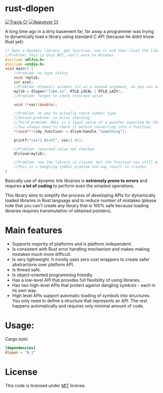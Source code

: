 # rust-dlopen

[![Travis CI][tcii]][tci] [![Appveyor CI][acii]][aci]

[tcii]: https://travis-ci.org/szymonwieloch/rust-dlopen.svg?branch=master
[tci]: https://travis-ci.org/szymonwieloch/rust-dlopen
[acii]: https://ci.appveyor.com/api/projects/status/github/szymonwieloch/rust-dlopen?svg=true
[aci]: https://ci.appveyor.com/project/szymonwieloch/rust-dlopen

A long time ago in a dirty basement far, far away a programmer was trying to dynamically load a library using standard C API (because he didnt know Rust yet):

```c
/* Open a dynamic library, get function, use it and then close the library ... */
//Problem: this is Unix API, won't work on Windows
#include <dlfcn.h>
#include <stdio.h>
void main() {
    //Problem: no type safety
    void *mylib;
    int eret;
    //Problem: dlopen() accepts int as a second argument, so you can accidentally pass here almost anything
    mylib = dlopen("libm.so", RTLD_LOCAL | RTLD_LAZY);
    //Problem: forgot to check returned value

    void (*cos)(double);

    //Problem: no way to actually check symbol type
    //Second problem: no error checking
    //Third problme: NULL is a legal value of a pointer exported by the library.
    //You always need to check it before converting into a function.
    *(void**)(&my_function) = dlsym(handle,"something");

    printf("cos(1.0)=%f", cos(1.0));

    //Problem: returned value not checked
    dlclose(mylib);

    //Problem: now the library is closed, but the function cos still exists.
    //This is a dangling symbol problem and may result in crashes
}
```

Basically use of dynamic link libraries is **extremely prone to errors**
and requires **a lot of coding** to perform even the simplest operations.

This library aims to simplify the process of developing APIs for dynamically loaded libraries in Rust
language and to reduce number of mistakes (please note that you can't create any library that is 100% safe because
loading libraries requires transmutation of obtained pointers).

# Main features

* Supports majority of platforms and is platform independent.
* Is consistent with Rust error handling mechanism and makes making mistakes much more difficult.
* Is very lightweight. It mostly uses zero cost wrappers to create safer abstractions over platform API.
* Is thread safe.
* Is object-oriented programming friendly.
* Has a low-level API that provides full flexibility of using libraries.
* Has two high-level APIs that protect against dangling symbols - each in its own way.
* High level APIs support automatic loading of symbols into structures. You only need to define a
    structure that represents an API. The rest happens automatically and requires only minimal amount of code.

# Usage:
Cargo.toml:
```toml
[dependencies]
dlopen = "0.1"
```
# License
This code is licensed under [MIT](./LICENSE) license.
